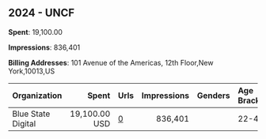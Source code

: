 ## 2024 - UNCF 
**Spent**: 19,100.00

**Impressions**: 836,401

**Billing Addresses**: 101 Avenue of the Americas, 12th Floor,New York,10013,US

|Organization|Spent|Urls|Impressions|Genders|Age Brackets|Country Codes|
|:---|---:|:---|---:|:---|:---|:---|
|Blue State Digital|19,100.00 USD|[0](https://www.snap.com/political-ads/asset/8442e62621d09d98fe6fb1a8f4638246175772ead6dc6845cedeaf2ea8f94699?mediaType=mp4)|836,401||22-49|united states|
